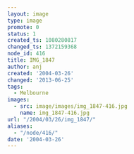 ```yaml
---
layout: image
type: image
promote: 0
status: 1
created_ts: 1080280817
changed_ts: 1372159368
node_id: 416
title: IMG_1847
author: anj
created: '2004-03-26'
changed: '2013-06-25'
tags:
  - Melbourne
images:
  - src: image/images/img_1847-416.jpg
    name: img_1847-416.jpg
url: "/2004/03/26/img_1847/"
aliases:
  - "/node/416/"
date: '2004-03-26'
---
```


